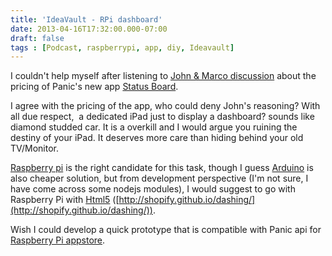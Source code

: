 ```yaml
---
title: 'IdeaVault - RPi dashboard'
date: 2013-04-16T17:32:00.000-07:00
draft: false
tags : [Podcast, raspberrypi, app, diy, Ideavault]
---
```


I couldn't help myself after listening to [John & Marco discussion](http://atp.fm/episodes/8-hold-me) about the pricing of Panic's new app [Status Board](http://www.panic.com/statusboard/).  
  
I agree with the pricing of the app, who could deny John's reasoning? With all due respect,  a dedicated iPad just to display a dashboard? sounds like diamond studded car. It is a overkill and I would argue you ruining the destiny of your iPad. It deserves more care than hiding behind your old TV/Monitor.  
  
[Raspberry pi](http://www.raspberrypi.org/) is the right candidate for this task, though I guess [Arduino](http://www.arduino.cc/) is also cheaper solution, but from development perspective (I'm not sure, I have come across some nodejs modules), I would suggest to go with Raspberry Pi with [Html5](http://dashingdemo.herokuapp.com/sample) ([http://shopify.github.io/dashing/](http://shopify.github.io/dashing/)).  
  
Wish I could develop a quick prototype that is compatible with Panic api for [Raspberry Pi appstore](https://www.raspberrypi.org/blog/introducing-the-pi-store/).